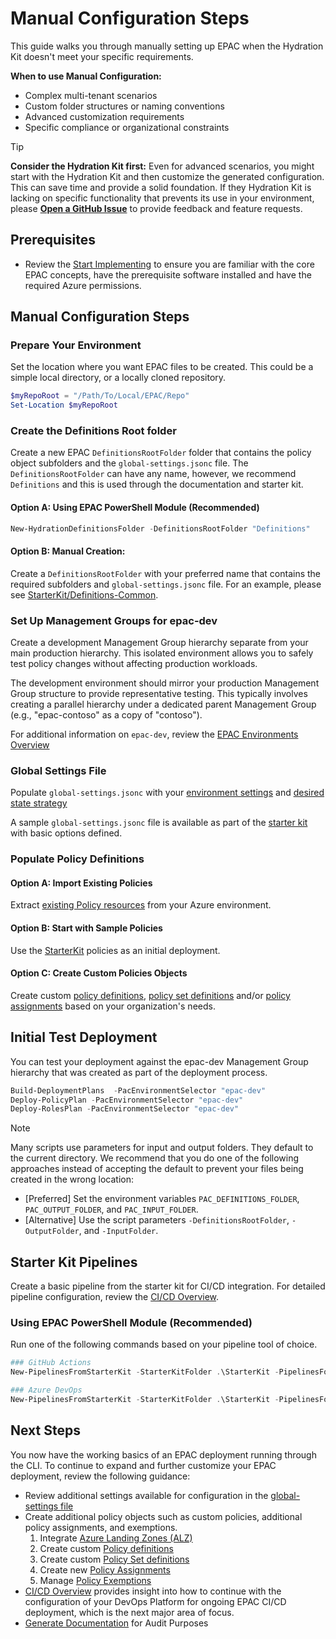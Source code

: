 # Manual Configuration Steps

This guide walks you through manually setting up EPAC when the Hydration Kit doesn't meet your specific requirements. 

**When to use Manual Configuration:**

- Complex multi-tenant scenarios
- Custom folder structures or naming conventions 
- Advanced customization requirements
- Specific compliance or organizational constraints

> [!TIP]
> **Consider the Hydration Kit first:** Even for advanced scenarios, you might start with the Hydration Kit and then customize the generated configuration. This can save time and provide a solid foundation. If they Hydration Kit is lacking on specific functionality that prevents its use in your environment, please **[Open a GitHub Issue](https://github.com/Azure/enterprise-azure-policy-as-code/issues)** to provide feedback and feature requests.

## Prerequisites

- Review the [Start Implementing](./start-implementing.md) to ensure you are familiar with the core EPAC concepts, have the prerequisite software installed and have the required Azure permissions.

## Manual Configuration Steps
### Prepare Your Environment

Set the location where you want EPAC files to be created. This could be a simple local directory, or a locally cloned repository.

```Powershell
$myRepoRoot = "/Path/To/Local/EPAC/Repo"
Set-Location $myRepoRoot
```

### Create the Definitions Root folder
Create a new EPAC `DefinitionsRootFolder` folder that contains the policy object subfolders and the `global-settings.jsonc` file. The `DefinitionsRootFolder` can have any name, however, we recommend `Definitions` and this is used through the documentation and starter kit.

#### Option A: Using EPAC PowerShell Module (Recommended)

```powershell
New-HydrationDefinitionsFolder -DefinitionsRootFolder "Definitions"
```
#### Option B: Manual Creation:

Create a `DefinitionsRootFolder` with your preferred name that contains the required subfolders and `global-settings.jsonc` file. For an example, please see [StarterKit/Definitions-Common](https://github.com/Azure/enterprise-azure-policy-as-code/tree/main/StarterKit/Definitions-Common).

### Set Up Management Groups for epac-dev

Create a development Management Group hierarchy separate from your main production hierarchy. This isolated environment allows you to safely test policy changes without affecting production workloads.

The development environment should mirror your production Management Group structure to provide representative testing. This typically involves creating a parallel hierarchy under a dedicated parent Management Group (e.g., "epac-contoso" as a copy of "contoso").

For additional information on `epac-dev`, review the [EPAC Environments Overview](./start-implementing.md#epac-environments-overview)

### Global Settings File

Populate `global-settings.jsonc` with your [environment settings](./settings-global-setting-file.md#Define-EPAC-Environments-in-`pacEnvironments`) and [desired state strategy](settings-dfc-assignments.md)

A sample `global-settings.jsonc` file is available as part of the [starter kit](https://github.com/Azure/enterprise-azure-policy-as-code/tree/main/StarterKit/Definitions-Common) with basic options defined.

### Populate Policy Definitions

#### Option A: Import Existing Policies

Extract [existing Policy resources](start-extracting-policy-resources.md) from your Azure environment.

#### Option B: Start with Sample Policies

Use the  [StarterKit](https://github.com/Azure/enterprise-azure-policy-as-code/tree/main/StarterKit/Definitions-GitHub-Flow) policies as an initial deployment.

#### Option C: Create Custom Policies Objects

Create custom [policy definitions](./policy-definitions.md), [policy set definitions](./policy-set-definitions.md) and/or [policy assignments](./policy-assignments.md) based on your organization's needs.

## Initial Test Deployment

You can test your deployment against the epac-dev Management Group hierarchy that was created as part of the deployment process.

```PowerShell
Build-DeploymentPlans  -PacEnvironmentSelector "epac-dev"
Deploy-PolicyPlan -PacEnvironmentSelector "epac-dev"
Deploy-RolesPlan -PacEnvironmentSelector "epac-dev"
```

> [!NOTE]
> Many scripts use parameters for input and output folders. They default to the current directory. We recommend that you do one of the following approaches instead of accepting the default to prevent your files being created in the wrong location:
>
>- [Preferred] Set the environment variables `PAC_DEFINITIONS_FOLDER`, `PAC_OUTPUT_FOLDER`, and `PAC_INPUT_FOLDER`.
>- [Alternative] Use the script parameters `-DefinitionsRootFolder`, `-OutputFolder`, and `-InputFolder`.

## Starter Kit Pipelines

Create a basic pipeline from the starter kit for CI/CD integration. For detailed pipeline configuration, review the [CI/CD Overview](ci-cd-overview.md).

### Using EPAC PowerShell Module (Recommended)

Run one of the following commands based on your pipeline tool of choice.
```powershell
### GitHub Actions
New-PipelinesFromStarterKit -StarterKitFolder .\StarterKit -PipelinesFolder .\.github/workflows -PipelineType GitHubActions -BranchingFlow GitHub -ScriptType module

### Azure DevOps
New-PipelinesFromStarterKit -StarterKitFolder .\StarterKit -PipelinesFolder .\pipelines -PipelineType AzureDevOps -BranchingFlow GitHub -ScriptType module
```

## Next Steps

You now have the working basics of an EPAC deployment running through the CLI. To continue to expand and further customize your EPAC deployment, review the following guidance:

- Review additional settings available for configuration in the [global-settings file](./settings-global-setting-file.md)
- Create additional policy objects such as custom policies, additional policy assignments, and exemptions. 
    1. Integrate [Azure Landing Zones (ALZ)](integrating-with-alz.md)
    1. Create custom [Policy definitions](policy-definitions.md)
    1. Create custom [Policy Set definitions](policy-set-definitions.md)
    1. Create new [Policy Assignments](policy-assignments.md)
    1. Manage [Policy Exemptions](policy-exemptions.md)
- [CI/CD Overview](ci-cd-overview.md) provides insight into how to continue with the configuration of your DevOps Platform for ongoing EPAC CI/CD deployment, which is the next major area of focus.
- [Generate Documentation](./operational-scripts-documenting-policy.md) for Audit Purposes